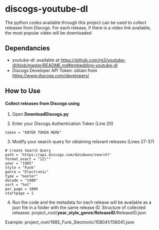 # discogs-youtube-dl

The python codes available through this project can be used to collect releases from Discogs. For each release, if there is a video link available, the most popular video will be downloaded

## Dependancies

* youtube-dl: available at https://github.com/rg3/youtube-dl/blob/master/README.md#embedding-youtube-dl
* Discogs Developer API Token: obtain from https://www.discogs.com/developers/

## How to Use
#### Collect releases from Discogs using 
1. Open **DownloadDiscogs.py** 

2. Enter your Discogs Authentication Token (Line 20)
```
token = "ENTER TOKEN HERE"
```  
3. Modify your search query for obtaining relavant releases (Lines 27-37)
```
# Create Search Query
path = 'https://api.discogs.com/database/search?'
format_exact = "12\""
year = "1985"
style = "Funk"
genre = "Electronic"
type = "master"
decade = "1980"
sort = "hot"
per_page = 1000
startpage = 1
```
4. Run the code and the metadata for each release will be available as a json file in a folder with the same release ID. 
  Structure of collected releases: project_root/**year_style_genre**/**ReleaseID**/ReleaseID.json
  
  Example:  project_root/1985_Funk_Slectronic/158041/158041.json                       
    
  
